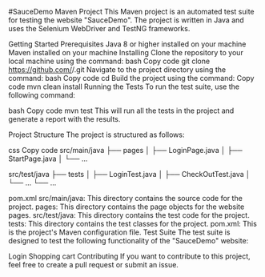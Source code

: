 #SauceDemo Maven Project
This Maven project is an automated test suite for testing the website "SauceDemo". The project is written in Java and uses the Selenium WebDriver and TestNG frameworks.

Getting Started
Prerequisites
Java 8 or higher installed on your machine
Maven installed on your machine
Installing
Clone the repository to your local machine using the command:
bash
Copy code
git clone https://github.com/<username>/<repository-name>.git
Navigate to the project directory using the command:
bash
Copy code
cd <repository-name>
Build the project using the command:
Copy code
mvn clean install
Running the Tests
To run the test suite, use the following command:

bash
Copy code
mvn test
This will run all the tests in the project and generate a report with the results.

Project Structure
The project is structured as follows:

css
Copy code
src/main/java
    ├── pages
    │   ├── LoginPage.java
    │   ├── StartPage.java
    │   └── ...
   
    
src/test/java
    ├── tests
    │   ├── LoginTest.java
    │   ├── CheckOutTest.java
    │   └── ...
    └── ...
    
pom.xml
src/main/java: This directory contains the source code for the project.
pages: This directory contains the page objects for the website pages.
src/test/java: This directory contains the test code for the project.
tests: This directory contains the test classes for the project.
pom.xml: This is the project's Maven configuration file.
Test Suite
The test suite is designed to test the following functionality of the "SauceDemo" website:

Login
Shopping cart
Contributing
If you want to contribute to this project, feel free to create a pull request or submit an issue.
